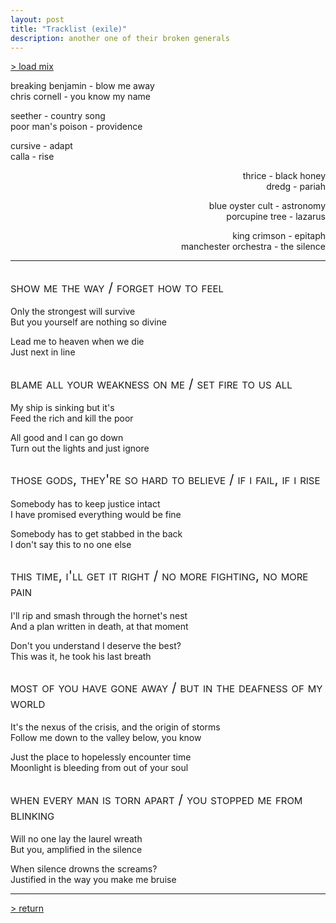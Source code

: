 ```yaml
---
layout: post
title: "Tracklist (exile)"
description: another one of their broken generals
---
```


<style>
  h2 {
    font-weight: normal;
    font-variant: small-caps;
  }
  
  .three-lines {
    grid-template-rows: 1fr 1fr 1fr;
    grid-template-columns: 2fr 1fr;
  }
  .float {
    display: contents;
    text-align: right;
  }
</style>

<a href="https://music.youtube.com/playlist?list=PLl25FdDd5-Sytm33h7ACiPi3DOEFwJsxC">> load mix</a>

<div markdown="1" class="grid three-lines" style="grid-template-columns: 1fr 2fr;">

breaking benjamin - blow me away  
chris cornell - you know my name

seether - country song  
poor man's poison - providence  

cursive - adapt  
calla - rise

<div class="float" markdown="1">

thrice - black honey  
dredg - pariah

blue oyster cult - astronomy  
porcupine tree - lazarus

king crimson - epitaph  
manchester orchestra - the silence

</div>

</div>

---

## show me the way / forget how to feel
<div markdown="1" class="grid three-lines">

Only the strongest will survive  
But you yourself are nothing so divine

Lead me to heaven when we die  
Just next in line

<div class="float" markdown="1">



</div>
</div>


## blame all your weakness on me / set fire to us all
<div markdown="1" class="grid three-lines">

My ship is sinking but it's  
Feed the rich and kill the poor  

All good and I can go down  
Turn out the lights and just ignore  

<div class="float" markdown="1">



</div>
</div>

## those gods, they're so hard to believe / if i fail, if i rise
<div markdown="1" class="grid three-lines">

Somebody has to keep justice intact  
I have promised everything would be fine

Somebody has to get stabbed in the back  
I don't say this to no one else

<div class="float" markdown="1">



</div>
</div>

## this time, i'll get it right / no more fighting, no more pain
<div markdown="1" class="grid three-lines">

I'll rip and smash through the hornet's nest  
And a plan written in death, at that moment

Don't you understand I deserve the best?  
This was it, he took his last breath

<div class="float" markdown="1">



</div>
</div>

## most of you have gone away / but in the deafness of my world
<div markdown="1" class="grid three-lines">

It's the nexus of the crisis, and the origin of storms  
Follow me down to the valley below, you know

Just the place to hopelessly encounter time  
Moonlight is bleeding from out of your soul

<div class="float" markdown="1">



</div>
</div>

## when every man is torn apart / you stopped me from blinking
<div markdown="1" class="grid three-lines">

Will no one lay the laurel wreath  
But you, amplified in the silence  

When silence drowns the screams?  
Justified in the way you make me bruise

<div class="float" markdown="1">


</div>
</div>

---

[> return](https://archiveofourown.org/works/8154980)  
